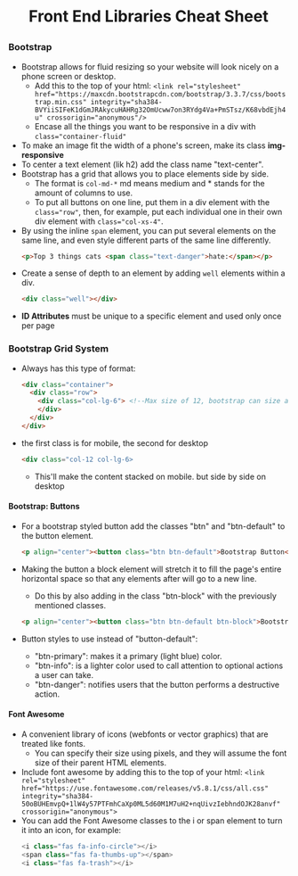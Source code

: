 # <p align="center">Front End Libraries Cheat Sheet</p>
<link rel="stylesheet" href="https://maxcdn.bootstrapcdn.com/bootstrap/3.3.7/css/bootstrap.min.css" integrity="sha384-BVYiiSIFeK1dGmJRAkycuHAHRg32OmUcww7on3RYdg4Va+PmSTsz/K68vbdEjh4u" crossorigin="anonymous"/>
<link rel="stylesheet" href="https://use.fontawesome.com/releases/v5.8.1/css/all.css" integrity="sha384-50oBUHEmvpQ+1lW4y57PTFmhCaXp0ML5d60M1M7uH2+nqUivzIebhndOJK28anvf" crossorigin="anonymous">

### Bootstrap
- Bootstrap allows for fluid resizing so your website will look nicely on a phone screen or desktop.
  - Add this to the top of your html: ```<link rel="stylesheet" href="https://maxcdn.bootstrapcdn.com/bootstrap/3.3.7/css/bootstrap.min.css" integrity="sha384-BVYiiSIFeK1dGmJRAkycuHAHRg32OmUcww7on3RYdg4Va+PmSTsz/K68vbdEjh4u" crossorigin="anonymous"/>```
  - Encase all the things you want to be responsive in a div with ```class="container-fluid"```
- To make an image fit the width of a phone's screen, make its class <strong>img-responsive</strong>
- To center a text element (lik h2) add the class name "text-center".
- Bootstrap has a grid that allows you to place elements side by side. 
  - The format is ```col-md-*``` md means medium and * stands for the amount of columns to use.
  - To put all buttons on one line, put them in a div element with the ```class="row"```, then, for example, put each individual one in their own div element with ```class="col-xs-4"```.  
- By using the inline ```span``` element, you can put several elements on the same line, and even style different parts of the same line differently.
  ~~~html
  <p>Top 3 things cats <span class="text-danger">hate:</span></p>
  ~~~
- Create a sense of depth to an element by adding ```well``` elements within a div.
  ~~~html
  <div class="well"></div>
  ~~~
- **ID Attributes** must be unique to a specific element and used only once per page
### Bootstrap Grid System
- Always has this type of format:
  ~~~html
  <div class="container">
    <div class="row">
      <div class="col-lg-6"> <!--Max size of 12, bootstrap can size automatically tho-->
      </div>
    </div>
  </div>
  ~~~
- the first class is for mobile, the second for desktop
  ~~~html
  <div class="col-12 col-lg-6>
  ~~~
  - This'll make the content stacked on mobile. but side by side on desktop
#### Bootstrap: Buttons
- For a bootstrap styled button add the classes "btn" and "btn-default" to the button element.
  ~~~html
  <p align="center"><button class="btn btn-default">Bootstrap Button</button></p>
  ~~~

- Making the button a block element will stretch it to fill the page's entire horizontal space so that any elements after will go to a new line.
  - Do this by also adding in the class "btn-block" with the previously mentioned classes.
  ~~~html
  <p align="center"><button class="btn btn-default btn-block">Bootstrap Button</button></p>
  ~~~
- Button styles to use instead of "button-default":
  - "btn-primary": makes it a primary (light blue) color.
  - "btn-info": is a lighter color used to call attention to optional actions a user can take.
  - "btn-danger": notifies users that the button performs a destructive action.
#### Font Awesome
- A convenient library of icons (webfonts or vector graphics) that are treated like fonts.
  - You can specify their size using pixels, and they will assume the font size of their parent HTML elements.
- Include font awesome by adding this to the top of your html: ```<link rel="stylesheet" href="https://use.fontawesome.com/releases/v5.8.1/css/all.css" integrity="sha384-50oBUHEmvpQ+1lW4y57PTFmhCaXp0ML5d60M1M7uH2+nqUivzIebhndOJK28anvf" crossorigin="anonymous">```
- You can add the Font Awesome classes to the i or span element to turn it into an icon, for example:
  ~~~javascript
  <i class="fas fa-info-circle"></i>
  <span class="fas fa-thumbs-up"></span>
  <i class="fas fa-trash"></i>
  ~~~
  


